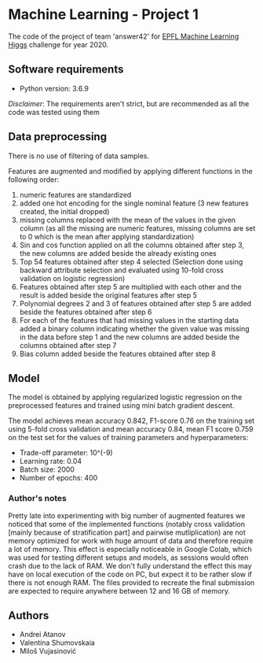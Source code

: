 # Machine Learning - Project 1

The code of the project of team 'answer42' for [EPFL Machine Learning Higgs](https://www.aicrowd.com/challenges/epfl-machine-learning-higgs) challenge for year 2020.

## Software requirements

* Python version: 3.6.9

_Disclaimer_: The requirements aren't strict, but are recommended as all the code was tested using them

## Data preprocessing

There is no use of filtering of data samples.

Features are augmented and modified by applying different functions in the following order:

1. numeric features are standardized
2. added one hot encoding for the single nominal feature (3 new features created, the initial dropped)
3. missing columns replaced with the mean of the values in the given column (as all the missing are numeric features, missing columns are set to 0 which is the mean after applying standardization)
4. Sin and cos function applied on all the columns obtained after step 3, the new columns are added beside the already existing ones
5. Top 54 features obtained after step 4 selected (Selection done using backward attribute selection and evaluated using 10-fold cross validation on logistic regression)
6. Features obtained after step 5 are multiplied with each other and the result is added beside the original features after step 5
7. Polynomial degrees 2 and 3 of features obtained after step 5 are added beside the features obtained after step 6
8. For each of the features that had missing values in the starting data added a binary column indicating whether the given value was missing in the data before step 1 and the new columns are added beside the columns obtained after step 7
9. Bias column added beside the features obtained after step 8

## Model

The model is obtained by applying regularized logistic regression on the preprocessed features and trained using mini batch gradient descent.

The model achieves mean accuracy 0.842, F1-score 0.76 on the training set using 5-fold cross validation and mean accuracy 0.84, mean F1 score 0.759 on the test set for the values of training parameters and hyperparameters:

* Trade-off parameter: 10^(-9)
* Learning rate: 0.04
* Batch size: 2000
* Number of epochs: 400

### Author's notes

Pretty late into experimenting with big number of augmented features we noticed that some of the implemented functions (notably cross validation [mainly because of stratification part] and pairwise mutliplication) are not memory optimized for work with huge amount of data and therefore require a lot of memory. This effect is especially noticeable in Google Colab, which was used for testing different setups and models, as sessions would often crash due to the lack of RAM. We don't fully understand the effect this may have on local execution of the code on PC, but expect it to be rather slow if there is not enough RAM. The  files provided to recreate the final submission are expected to require anywhere between 12 and 16 GB of memory.

## Authors

* Andrei Atanov
* Valentina Shumovskaia
* Miloš Vujasinović
